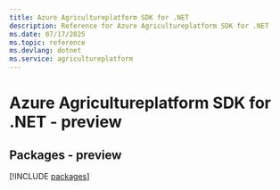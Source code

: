 ```yaml
---
title: Azure Agricultureplatform SDK for .NET
description: Reference for Azure Agricultureplatform SDK for .NET
ms.date: 07/17/2025
ms.topic: reference
ms.devlang: dotnet
ms.service: agricultureplatform
---
```

# Azure Agricultureplatform SDK for .NET - preview
## Packages - preview
[!INCLUDE [packages](agricultureplatform-index.md)]